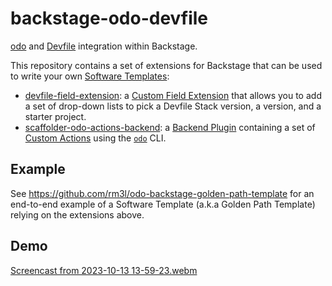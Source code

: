# backstage-odo-devfile

[odo](https://odo.dev/) and [Devfile](https://devfile.io/) integration within Backstage.

This repository contains a set of extensions for Backstage that can be used to write your own [Software Templates](https://backstage.io/docs/features/software-templates/):
- [devfile-field-extension](packages/devfile-field-extension): a [Custom Field Extension](https://backstage.io/docs/features/software-templates/writing-custom-field-extensions/) that allows you to add a set of drop-down lists to pick a Devfile Stack version, a version, and a starter project.
- [scaffolder-odo-actions-backend](packages/scaffolder-odo-actions-backend): a [Backend Plugin](https://backstage.io/docs/plugins/backend-plugin/) containing a set of [Custom Actions](https://backstage.io/docs/features/software-templates/writing-custom-actions) using the [`odo`](https://odo.dev/) CLI.

## Example

See https://github.com/rm3l/odo-backstage-golden-path-template for an end-to-end example of a Software Template (a.k.a Golden Path Template) relying on the extensions above.

## Demo

[Screencast from 2023-10-13 13-59-23.webm](https://github.com/rm3l/backstage-odo-devfile-plugin/assets/593208/1c0edad7-12b1-4851-804e-cf9320023c76)
